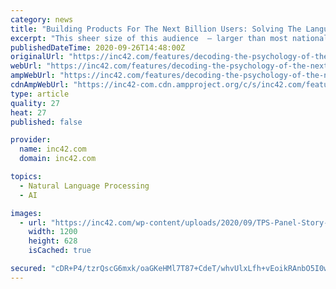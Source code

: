 ```yaml
---
category: news
title: "Building Products For The Next Billion Users: Solving The Language Barrier, Monetisation Puzzle And More"
excerpt: "This sheer size of this audience  — larger than most national economies — has attracted major technology investments"
publishedDateTime: 2020-09-26T14:48:00Z
originalUrl: "https://inc42.com/features/decoding-the-psychology-of-the-next-billion-users-as-products-scale-up/"
webUrl: "https://inc42.com/features/decoding-the-psychology-of-the-next-billion-users-as-products-scale-up/"
ampWebUrl: "https://inc42.com/features/decoding-the-psychology-of-the-next-billion-users-as-products-scale-up/amp/"
cdnAmpWebUrl: "https://inc42-com.cdn.ampproject.org/c/s/inc42.com/features/decoding-the-psychology-of-the-next-billion-users-as-products-scale-up/amp/"
type: article
quality: 27
heat: 27
published: false

provider:
  name: inc42.com
  domain: inc42.com

topics:
  - Natural Language Processing
  - AI

images:
  - url: "https://inc42.com/wp-content/uploads/2020/09/TPS-Panel-Story-2-1200x628-1.jpg"
    width: 1200
    height: 628
    isCached: true

secured: "cDR+P4/tzrQscG6mxk/oaGKeHMl7T87+CdeT/whvUlxLfh+vEoikRAnbO5I0w80pduV6yREnDLTIBOE5+gQqmiUnhcXmgaBK5R/G0ZvfFcGLasLl52MhOIJxnO2m+6n4KBXpIusUKWDeYMzpb5tAoFDpmq0EDIiBKHFPN1Uknly7Q5UoT5PpL926FLEZZm0OAHKY3JFKDru7jWH6r8lXpQUbNJxz2FjMqA9SMSX3Npsn0/n0osE6JHJNCca/hGD11dG3FJBlOE/gadnR3f20ppP989FZoRA7KPV6aFr9tt+vfhlM8nJCe0bfR84fLGmVP1LJXEJA+mY/rHpwtfMG2j4fdXq/4cCBwkPJxtcWvLE=;JFUT7kz6ATZOWvfkMSv/4w=="
---
```


